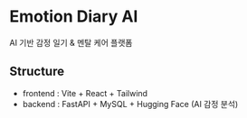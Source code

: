 # Emotion Diary AI
AI 기반 감정 일기 & 멘탈 케어 플랫폼  

## Structure
- frontend : Vite + React + Tailwind
- backend : FastAPI + MySQL + Hugging Face (AI 감정 분석)
